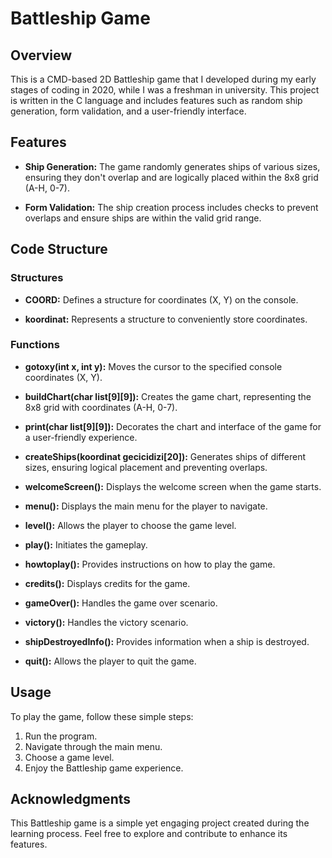 # Battleship Game

## Overview

This is a CMD-based 2D Battleship game that I developed during my early stages of coding in 2020, while I was a freshman in university. This project is written in the C language and includes features such as random ship generation, form validation, and a user-friendly interface.

## Features

- **Ship Generation:**
  The game randomly generates ships of various sizes, ensuring they don't overlap and are logically placed within the 8x8 grid (A-H, 0-7).

- **Form Validation:**
  The ship creation process includes checks to prevent overlaps and ensure ships are within the valid grid range.

## Code Structure

### Structures

- **COORD:**
  Defines a structure for coordinates (X, Y) on the console.

- **koordinat:**
  Represents a structure to conveniently store coordinates.

### Functions

- **gotoxy(int x, int y):**
  Moves the cursor to the specified console coordinates (X, Y).

- **buildChart(char list[9][9]):**
  Creates the game chart, representing the 8x8 grid with coordinates (A-H, 0-7).

- **print(char list[9][9]):**
  Decorates the chart and interface of the game for a user-friendly experience.

- **createShips(koordinat gecicidizi[20]):**
  Generates ships of different sizes, ensuring logical placement and preventing overlaps.

- **welcomeScreen():**
  Displays the welcome screen when the game starts.

- **menu():**
  Displays the main menu for the player to navigate.

- **level():**
  Allows the player to choose the game level.

- **play():**
  Initiates the gameplay.

- **howtoplay():**
  Provides instructions on how to play the game.

- **credits():**
  Displays credits for the game.

- **gameOver():**
  Handles the game over scenario.

- **victory():**
  Handles the victory scenario.

- **shipDestroyedInfo():**
  Provides information when a ship is destroyed.

- **quit():**
  Allows the player to quit the game.

## Usage

To play the game, follow these simple steps:

1. Run the program.
2. Navigate through the main menu.
3. Choose a game level.
4. Enjoy the Battleship game experience.

## Acknowledgments

This Battleship game is a simple yet engaging project created during the learning process. Feel free to explore and contribute to enhance its features.
